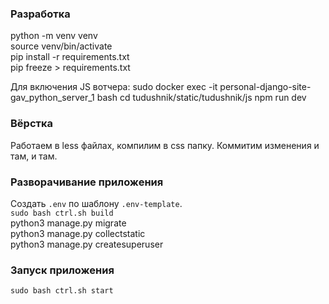 ### Разработка

python -m venv venv  
source venv/bin/activate  
pip install -r requirements.txt  
pip freeze > requirements.txt

Для включения JS вотчера:
sudo docker exec -it personal-django-site-gav_python_server_1 bash
cd tudushnik/static/tudushnik/js
npm run dev

### Вёрстка
Работаем в less файлах, компилим в css папку.
Коммитим изменения и там, и там.


### Разворачивание приложения
Создать `.env` по шаблону `.env-template`.    
`sudo bash ctrl.sh build`   
python3 manage.py migrate  
python3 manage.py collectstatic  
python3 manage.py createsuperuser  
  

### Запуск приложения
`sudo bash ctrl.sh start`  


